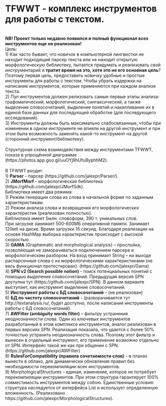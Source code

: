 <h1>TFWWT - комплекс инструментов для работы с текстом.</h1><br>
<b>NB! Проект только недавно появился и полный функционал всех инструментов еще не реализован! </b><br>
Цель:<br>
1) Как часто бывает, что новичок в компьютерной лингвистки не находит подходящий парсер текста или не находит открытую морфологическую библиотеку, пытается придумать и реализовать свой инструментарий и <b> тратит время на это, хотя это не его основная цель</b>? Поэтому первая цель, предоставить новичку удобные и простые инструменты для работы с текстом. Чтобы убрать издержки на написание инструментов, которые применяются при каждом анализе текста. <br>
2) Пул инструментов должен релизовать самые первые этапы анализа: графоматический, морфологический, синтаксический, а также выделение словосочетаний, выделение понятий и накапливание их в единой базе данных для последующей обработке (для последующего исследований). <br>
3) Инструменты должны быть максимально слабосвязанные, чтобы при изменении в одном инструменте не влияли на другой инструмент и при этом была возможность заменять какой-то инструмент на другой (сторонний инструмент/библиотеку). <br>
<br>
Структурная схема взаимодействия между инструментами TFWWT, показа в упрощённой диаграмме (https://photos.app.goo.gl/uuOYj9hUfuByphhM2).<br>
<br>
В TFWWT входит:<br>
1) <b>Parser</b> - парсер (https://github.com/jalexpr/Parser/).<br>
2) <b>JMorfMorf</b> - морфологическая библиотека (https://github.com/jalexpr/JMorfSdk). <br>
Библиотека имеет два режима:<br>
       1) Режим генерации слова из слова в начальной форме по заданным характеристикам. <br>
       2) Режим анализа слова и возвращения его морфологических характеристик (реализован полностью).<br>
Библиотека имеет 5млн. словоформ, 390 т. уникальных слов.<br>
При загрузке занимает 500-600МБ оперативной памяти. Занимает 120мб на диске. Время загрузки 15 секунд. Благодаря реализации на основе HashMap выборка характеристик происходит с высокой скоростью. <br>
3) <b>GAMA</b> (Graphematic and morphological analysis) – прослойка, позволяющая не заморачиваться подключением парсера и морфологическим разбором. На вход принимает String – на выходе распарсенные слова с их морфологическими характеристиками (не весь функционал протестирован). (https://github.com/jalexpr/Gama)<br>
4) <b>SPN v2 (Search possible notion) </b> - поиск потенциальных понятий с помощью выделение словосочетаний. Предыдущая версия SPN доступна тут (https://github.com/jalexpr/SPN). В данном варианте выступает, как инструмент выделение словосочетаний.<br>
5) <b>Инструмент работы с БД словосочетаний</b> – (не реализован)<br>
6) <b>БД по частоту словосочетаний</b> - (разворачивается тут http://textanalysis.ru/, будет доступно, после написания инструменты работы с БД словосочетаний).<br>
7) <b>AWFilter (ambiguity words filter)</b> – фильтру устранения неоднозначности слова. Один из ключевых инструментов разработанный в этом комплексе инструментов, аналог реализован в первых версиях SPN. Реализация показала, что удается с более 50% точностью устранить неоднозначность слова. Поэтому этот фильтр и вынесен в отдельный инструмент, его применение возможно отдельно от SPN. Интерфейс такой же как при общении с SPN. (https://github.com/jalexpr/AWFilter)<br>
8) <b>RulesForCompatibility (правила сочетаемости слов)</b> - в планах вынести в облако, для динамически обновления правил без необходимости перекомпиляции всех инструментов.<br>
9) MorphologicalStructures - единая, изменение, которое не потребует перекомпиляции инструментов. При этом структура гарантирует 100% совместимость инструментов между собою. Единственные условия: структура наследуется от интерфейса List и использует определенную вложенность. (Реализовано https://github.com/jalexpr/MorphologicalStructures).<br>
